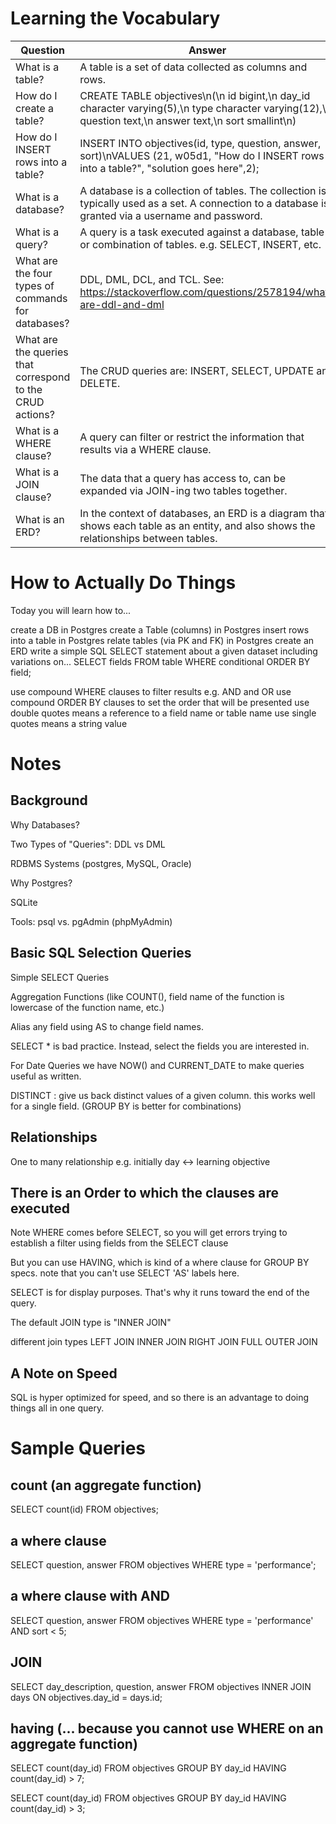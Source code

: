 # Learning the Vocabulary

|Question|Answer|
|--|--|
|What is a table?	|A table is a set of data collected as columns and rows.|	
|How do I create a table?	|CREATE TABLE objectives\n(\n id bigint,\n day_id character varying(5),\n type character varying(12),\n question text,\n answer text,\n sort smallint\n)|	
|How do I INSERT rows into a table?	|INSERT INTO objectives(id, type, question, answer, sort)\nVALUES (21, w05d1, "How do I INSERT rows into a table?", "solution goes here",2);|	
|What is a database?	|A database is a collection of tables. The collection is typically used as a set. A connection to a database is granted via a username and password.|	
|What is a query?	|A query is a task executed against a database, table or combination of tables. e.g. SELECT, INSERT, etc.|	
|What are the four types of commands for databases?	|DDL, DML, DCL, and TCL. See: https://stackoverflow.com/questions/2578194/what-are-ddl-and-dml|	
|What are the queries that correspond to the CRUD actions?	|The CRUD queries are: INSERT, SELECT, UPDATE and DELETE.|	
|What is a WHERE clause?	|A query can filter or restrict the information that results via a WHERE clause.|	
|What is a JOIN clause?	|The data that a query has access to, can be expanded via JOIN-ing two tables together.|	
|What is an ERD?	|In the context of databases, an ERD is a diagram that shows each table as an entity, and also shows the relationships between tables.|	

# How to Actually Do Things

Today you will learn how to...

create a DB in Postgres
create a Table (columns) in Postgres
insert rows into a table in Postgres
relate tables (via PK and FK) in Postgres
create an ERD
write a simple SQL SELECT statement
    about a given dataset including variations on...
    SELECT fields FROM table WHERE conditional ORDER BY field;

use compound WHERE clauses to filter results e.g. AND and OR 
use compound ORDER BY clauses to set the order that will be presented
use double quotes means a reference to a field name or table name
use single quotes means a string value


# Notes

## Background

Why Databases?

Two Types of "Queries": DDL vs DML

RDBMS Systems (postgres, MySQL, Oracle)

Why Postgres?

SQLite

Tools: psql vs. pgAdmin (phpMyAdmin)

## Basic SQL Selection Queries

Simple SELECT Queries

Aggregation Functions (like COUNT(), field name of the function is lowercase of the function name, etc.)

Alias any field using AS to change field names.

SELECT * is bad practice. Instead, select the fields you are interested in.

For Date Queries we have NOW() and CURRENT_DATE to make queries useful as written.

DISTINCT : give us back distinct values of a given column. this works well for a single field. (GROUP BY is better for combinations)

## Relationships

One to many relationship e.g. initially  day <-> learning objective

## There is an Order to which the clauses are executed

Note WHERE comes before SELECT, so you will get errors trying to establish a filter using fields from the SELECT clause

But you can use HAVING, which is kind of a where clause for GROUP BY specs. note that you can't use SELECT 'AS' labels here.

SELECT is for display purposes. That's why it runs toward the end of the query.

The default JOIN type is "INNER JOIN"

different join types
LEFT JOIN
INNER JOIN
RIGHT JOIN
FULL OUTER JOIN

## A Note on Speed

SQL is hyper optimized for speed, and so there is an advantage to doing things all in one query.

# Sample Queries

## count (an aggregate function)

SELECT count(id) 
FROM objectives;

## a where clause

SELECT question, answer
FROM objectives
WHERE type = 'performance';

## a where clause with AND

SELECT question, answer
FROM objectives
WHERE type = 'performance' AND sort < 5;

## JOIN
SELECT day_description, question, answer
FROM objectives
INNER JOIN days ON objectives.day_id = days.id;

## having (... because you cannot use WHERE on an aggregate function)


SELECT count(day_id) FROM objectives GROUP BY day_id HAVING count(day_id) > 7;


SELECT count(day_id) 
FROM objectives 
GROUP BY day_id 
HAVING count(day_id) > 3;

